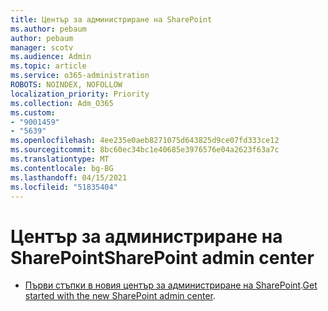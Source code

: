 ```yaml
---
title: Център за администриране на SharePoint
ms.author: pebaum
author: pebaum
manager: scotv
ms.audience: Admin
ms.topic: article
ms.service: o365-administration
ROBOTS: NOINDEX, NOFOLLOW
localization_priority: Priority
ms.collection: Adm_O365
ms.custom:
- "9001459"
- "5639"
ms.openlocfilehash: 4ee235e0aeb8271075d643825d9ce07fd333ce12
ms.sourcegitcommit: 8bc60ec34bc1e40685e3976576e04a2623f63a7c
ms.translationtype: MT
ms.contentlocale: bg-BG
ms.lasthandoff: 04/15/2021
ms.locfileid: "51835404"
---
```

# <a name="sharepoint-admin-center"></a><span data-ttu-id="e2ec5-102">Център за администриране на SharePoint</span><span class="sxs-lookup"><span data-stu-id="e2ec5-102">SharePoint admin center</span></span>

- <span data-ttu-id="e2ec5-103">[Първи стъпки в новия център за администриране на SharePoint](https://docs.microsoft.com/sharepoint/get-started-new-admin-center).</span><span class="sxs-lookup"><span data-stu-id="e2ec5-103">[Get started with the new SharePoint admin center](https://docs.microsoft.com/sharepoint/get-started-new-admin-center).</span></span>
